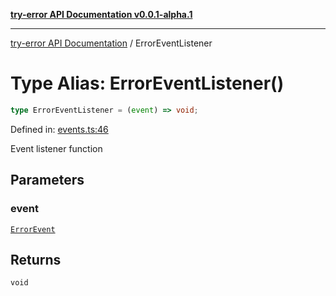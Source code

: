 [**try-error API Documentation v0.0.1-alpha.1**](../index.md)

***

[try-error API Documentation](../index.md) / ErrorEventListener

# Type Alias: ErrorEventListener()

```ts
type ErrorEventListener = (event) => void;
```

Defined in: [events.ts:46](https://github.com/oconnorjohnson/try-error/blob/e3ae0308069a4fba073f4543d527ad76373db795/src/events.ts#L46)

Event listener function

## Parameters

### event

[`ErrorEvent`](ErrorEvent.md)

## Returns

`void`
